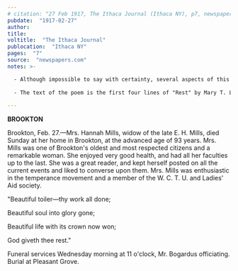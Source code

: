 ```yaml
---
# citation: "27 Feb 1917, The Ithaca Journal (Ithaca NY), p7, newspapers.com"
pubdate:  "1917-02-27"
author: 
title: 
voltitle:  "The Ithaca Journal"
publocation:  "Ithaca NY"
pages:  "7"
source:  "newspapers.com"
notes: >-

  - Although impossible to say with certainty, several aspects of this notice suggest to me that it could have been written by Emily. 
  
  - The text of the poem is the first four lines of "Rest" by Mary T. Lathrap (commonly cited as Latrhop) who was herself a nationally recognized temperance leader in the late 1800's. According to Wikipedia: "Mary Torrans Lathrap née, Torrans; (pen name, Lena; April 25, 1838 - January 3, 1895), known as "The Daniel Webster of Prohibition", was a 19th-century American poet, preacher, suffragist, and temperance reformer. For 20 years, she was identified with the progressive women of Michigan who had temperance, purity, and prohibition as their watchwords, and the white ribbon as their badge. A licensed preacher for the Methodist Episcopal Church (1871), she served as president of Michigan's Woman's Christian Temperance Union (1882), co-founded the state's suffrage organization (1870), and worked on the amendment campaign (1874). Lathrap died in 1895." Note the parallels to Annis Ford Eastman. This poem has been used often in obituaries since it was penned, either in part or in its entirety, and it was obviously a fitting tribute to Hannah's life.
  
---
```


**BROOKTON**

Brookton, Feb. 27.—Mrs. Hannah Mills, widow of the late E. H. Mills, died Sunday at her home in Brookton, at the advanced age of 93 years. Mrs. Mills was one of Brookton's oldest and most respected citizens and a remarkable woman. She enjoyed very good health, and had all her faculties up to the last. She was a great reader, and kept herself posted on all the current events and liked to converse upon them. Mrs. Mills was enthusiastic in the temperance movement and a member of the W. C. T. U. and Ladies' Aid society. 

"Beautiful toiler—thy work all done; 

Beautiful soul into glory gone; 

Beautiful life with its crown now won; 

God giveth thee rest."

Funeral services Wednesday morning at 11 o'clock, Mr. Bogardus officiating. Burial at Pleasant Grove.
